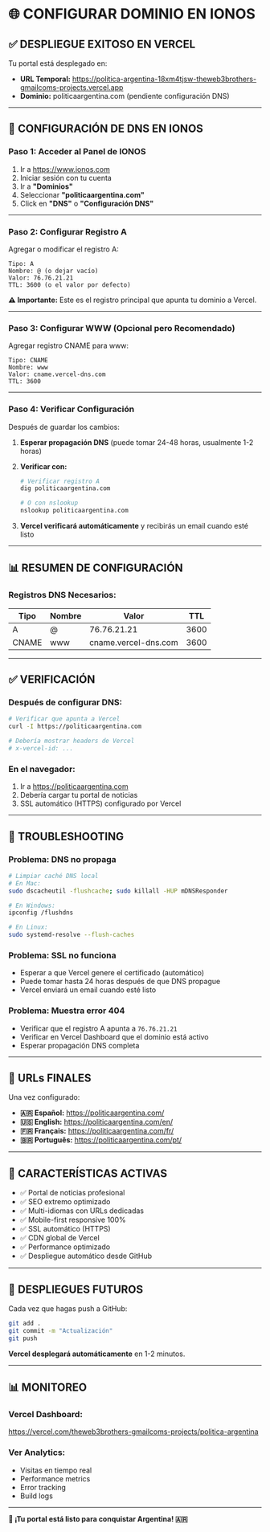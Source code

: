 # 🌐 CONFIGURAR DOMINIO EN IONOS

## ✅ **DESPLIEGUE EXITOSO EN VERCEL**

Tu portal está desplegado en:
- **URL Temporal:** https://politica-argentina-18xm4tjsw-theweb3brothers-gmailcoms-projects.vercel.app
- **Dominio:** politicaargentina.com (pendiente configuración DNS)

---

## 🎯 **CONFIGURACIÓN DE DNS EN IONOS**

### **Paso 1: Acceder al Panel de IONOS**

1. Ir a https://www.ionos.com
2. Iniciar sesión con tu cuenta
3. Ir a **"Dominios"**
4. Seleccionar **"politicaargentina.com"**
5. Click en **"DNS"** o **"Configuración DNS"**

---

### **Paso 2: Configurar Registro A**

Agregar o modificar el registro A:

```
Tipo: A
Nombre: @ (o dejar vacío)
Valor: 76.76.21.21
TTL: 3600 (o el valor por defecto)
```

**⚠️ Importante:** Este es el registro principal que apunta tu dominio a Vercel.

---

### **Paso 3: Configurar WWW (Opcional pero Recomendado)**

Agregar registro CNAME para www:

```
Tipo: CNAME
Nombre: www
Valor: cname.vercel-dns.com
TTL: 3600
```

---

### **Paso 4: Verificar Configuración**

Después de guardar los cambios:

1. **Esperar propagación DNS** (puede tomar 24-48 horas, usualmente 1-2 horas)
2. **Verificar con:**
   ```bash
   # Verificar registro A
   dig politicaargentina.com
   
   # O con nslookup
   nslookup politicaargentina.com
   ```

3. **Vercel verificará automáticamente** y recibirás un email cuando esté listo

---

## 📊 **RESUMEN DE CONFIGURACIÓN**

### **Registros DNS Necesarios:**

| Tipo | Nombre | Valor | TTL |
|------|--------|-------|-----|
| A | @ | 76.76.21.21 | 3600 |
| CNAME | www | cname.vercel-dns.com | 3600 |

---

## ✅ **VERIFICACIÓN**

### **Después de configurar DNS:**

```bash
# Verificar que apunta a Vercel
curl -I https://politicaargentina.com

# Debería mostrar headers de Vercel
# x-vercel-id: ...
```

### **En el navegador:**

1. Ir a https://politicaargentina.com
2. Debería cargar tu portal de noticias
3. SSL automático (HTTPS) configurado por Vercel

---

## 🔧 **TROUBLESHOOTING**

### **Problema: DNS no propaga**

```bash
# Limpiar caché DNS local
# En Mac:
sudo dscacheutil -flushcache; sudo killall -HUP mDNSResponder

# En Windows:
ipconfig /flushdns

# En Linux:
sudo systemd-resolve --flush-caches
```

### **Problema: SSL no funciona**

- Esperar a que Vercel genere el certificado (automático)
- Puede tomar hasta 24 horas después de que DNS propague
- Vercel enviará un email cuando esté listo

### **Problema: Muestra error 404**

- Verificar que el registro A apunta a `76.76.21.21`
- Verificar en Vercel Dashboard que el dominio está activo
- Esperar propagación DNS completa

---

## 🎉 **URLs FINALES**

Una vez configurado:

- **🇦🇷 Español:** https://politicaargentina.com/
- **🇺🇸 English:** https://politicaargentina.com/en/
- **🇫🇷 Français:** https://politicaargentina.com/fr/
- **🇧🇷 Português:** https://politicaargentina.com/pt/

---

## 📱 **CARACTERÍSTICAS ACTIVAS**

- ✅ Portal de noticias profesional
- ✅ SEO extremo optimizado
- ✅ Multi-idiomas con URLs dedicadas
- ✅ Mobile-first responsive 100%
- ✅ SSL automático (HTTPS)
- ✅ CDN global de Vercel
- ✅ Performance optimizado
- ✅ Despliegue automático desde GitHub

---

## 🔄 **DESPLIEGUES FUTUROS**

Cada vez que hagas push a GitHub:

```bash
git add .
git commit -m "Actualización"
git push
```

**Vercel desplegará automáticamente** en 1-2 minutos.

---

## 📊 **MONITOREO**

### **Vercel Dashboard:**
https://vercel.com/theweb3brothers-gmailcoms-projects/politica-argentina

### **Ver Analytics:**
- Visitas en tiempo real
- Performance metrics
- Error tracking
- Build logs

---

**🎉 ¡Tu portal está listo para conquistar Argentina! 🇦🇷**
